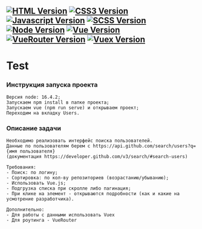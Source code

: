 [![HTML Version](https://img.shields.io/badge/HTML5-f06529)]()
[![CSS3 Version](https://img.shields.io/badge/CSS3-2965f1)]()
[![Javascript Version](https://img.shields.io/badge/JS-f0db4f)]()
[![SCSS Version](https://img.shields.io/badge/SCSS-ff7518)]()
[![Node Version](https://img.shields.io/badge/Node-16.4.2-blue)]()
[![Vue Version](https://img.shields.io/badge/Vue.js-3-CC2336)]()
[![VueRouter Version](https://img.shields.io/badge/Vue-Router-CC2336)]()
[![Vuex Version](https://img.shields.io/badge/Vuex-CC2336)]()
---

# Test

### Инструкция запуска проекта
```
Версия node: 16.4.2;
Запускаем npm install в папке проекта;
Запускаем vue (npm run serve) и открываем проект;
Переходим на вкладку Users.

```
### Описание задачи

```
Необходимо реализовать интерфейс поиска пользователей.
Данные по пользователям берем с https://api.github.com/search/users?q={имя пользователя} 
(документация https://developer.github.com/v3/search/#search-users)

Требования:
- Поиск: по логину;
- Сортировка: по кол-ву репозиториев (возрастанию/убыванию);
- Использовать Vue.js;
- Подгрузка списка при скролле либо пагинация;
- При клике на элемент - открываются подробности (как и какие на усмотрение разработчика).

Дополнительно:
- Для работы с данными использовать Vuex
- Для роутинга - VueRouter

```